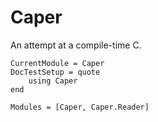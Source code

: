 # Caper

An attempt at a compile-time C.


```@meta
CurrentModule = Caper
DocTestSetup = quote
    using Caper
end
```

```@autodocs
Modules = [Caper, Caper.Reader]
```


